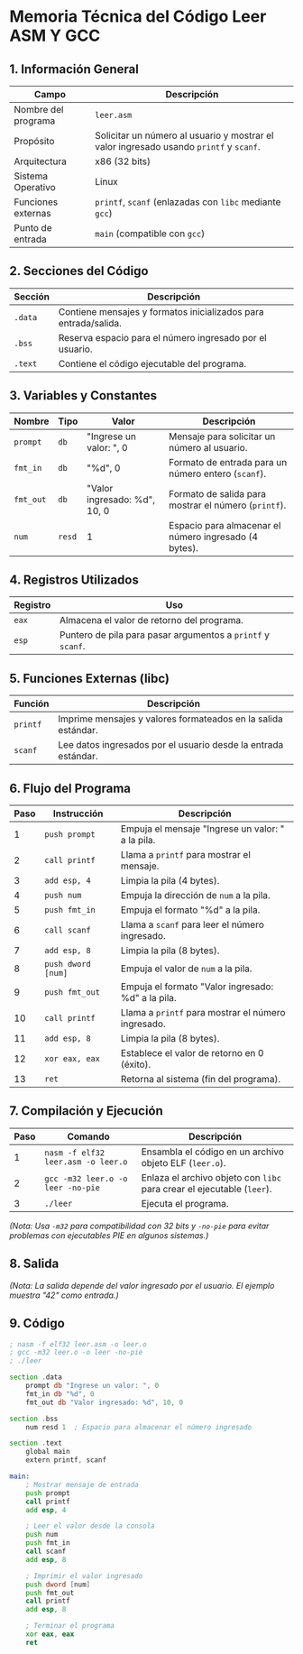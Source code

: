 # Memoria Técnica del Código Leer ASM Y GCC

## 1. Información General

| Campo               | Descripción                                                                 |
|---------------------|-----------------------------------------------------------------------------|
| Nombre del programa | `leer.asm`                                                          |
| Propósito           | Solicitar un número al usuario y mostrar el valor ingresado usando `printf` y `scanf`. |
| Arquitectura        | x86 (32 bits)                                                              |
| Sistema Operativo   | Linux                                                                      |
| Funciones externas  | `printf`, `scanf` (enlazadas con `libc` mediante `gcc`)                    |
| Punto de entrada    | `main` (compatible con `gcc`)                                              |

## 2. Secciones del Código

| Sección | Descripción                                                                 |
|---------|-----------------------------------------------------------------------------|
| `.data` | Contiene mensajes y formatos inicializados para entrada/salida.             |
| `.bss`  | Reserva espacio para el número ingresado por el usuario.                    |
| `.text` | Contiene el código ejecutable del programa.                                 |

## 3. Variables y Constantes

| Nombre  | Tipo  | Valor                    | Descripción                                      |
|---------|-------|--------------------------|--------------------------------------------------|
| `prompt`| `db`  | "Ingrese un valor: ", 0  | Mensaje para solicitar un número al usuario.     |
| `fmt_in`| `db`  | "%d", 0                  | Formato de entrada para un número entero (`scanf`). |
| `fmt_out`| `db` | "Valor ingresado: %d", 10, 0 | Formato de salida para mostrar el número (`printf`). |
| `num`   | `resd`| 1                        | Espacio para almacenar el número ingresado (4 bytes). |

## 4. Registros Utilizados

| Registro | Uso                                                                 |
|----------|---------------------------------------------------------------------|
| `eax`    | Almacena el valor de retorno del programa.                          |
| `esp`    | Puntero de pila para pasar argumentos a `printf` y `scanf`.         |

## 5. Funciones Externas (libc)

| Función | Descripción                                                                 |
|---------|-----------------------------------------------------------------------------|
| `printf`| Imprime mensajes y valores formateados en la salida estándar.               |
| `scanf` | Lee datos ingresados por el usuario desde la entrada estándar.              |

## 6. Flujo del Programa

| Paso | Instrucción         | Descripción                                           |
|------|---------------------|-------------------------------------------------------|
| 1    | `push prompt`       | Empuja el mensaje "Ingrese un valor: " a la pila.     |
| 2    | `call printf`       | Llama a `printf` para mostrar el mensaje.             |
| 3    | `add esp, 4`        | Limpia la pila (4 bytes).                             |
| 4    | `push num`          | Empuja la dirección de `num` a la pila.               |
| 5    | `push fmt_in`       | Empuja el formato "%d" a la pila.                     |
| 6    | `call scanf`        | Llama a `scanf` para leer el número ingresado.        |
| 7    | `add esp, 8`        | Limpia la pila (8 bytes).                             |
| 8    | `push dword [num]`  | Empuja el valor de `num` a la pila.                   |
| 9    | `push fmt_out`      | Empuja el formato "Valor ingresado: %d" a la pila.    |
| 10   | `call printf`       | Llama a `printf` para mostrar el número ingresado.    |
| 11   | `add esp, 8`        | Limpia la pila (8 bytes).                             |
| 12   | `xor eax, eax`      | Establece el valor de retorno en 0 (éxito).           |
| 13   | `ret`               | Retorna al sistema (fin del programa).                |

## 7. Compilación y Ejecución

| Paso | Comando                                      | Descripción                                          |
|------|----------------------------------------------|------------------------------------------------------|
| 1    | `nasm -f elf32 leer.asm -o leer.o`           | Ensambla el código en un archivo objeto ELF (`leer.o`). |
| 2    | `gcc -m32 leer.o -o leer -no-pie`            | Enlaza el archivo objeto con `libc` para crear el ejecutable (`leer`). |
| 3    | `./leer`                                     | Ejecuta el programa.                                 |

*(Nota: Usa `-m32` para compatibilidad con 32 bits y `-no-pie` para evitar problemas con ejecutables PIE en algunos sistemas.)*

## 8. Salida

*(Nota: La salida depende del valor ingresado por el usuario. El ejemplo muestra "42" como entrada.)*

## 9. Código

```asm
; nasm -f elf32 leer.asm -o leer.o
; gcc -m32 leer.o -o leer -no-pie
; ./leer

section .data
    prompt db "Ingrese un valor: ", 0
    fmt_in db "%d", 0
    fmt_out db "Valor ingresado: %d", 10, 0

section .bss
    num resd 1  ; Espacio para almacenar el número ingresado

section .text
    global main
    extern printf, scanf

main:
    ; Mostrar mensaje de entrada
    push prompt
    call printf
    add esp, 4

    ; Leer el valor desde la consola
    push num
    push fmt_in
    call scanf
    add esp, 8

    ; Imprimir el valor ingresado
    push dword [num]
    push fmt_out
    call printf
    add esp, 8

    ; Terminar el programa
    xor eax, eax
    ret